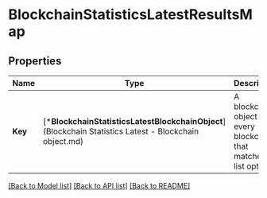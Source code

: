 # BlockchainStatisticsLatestResultsMap

## Properties
Name | Type | Description | Notes
------------ | ------------- | ------------- | -------------
**Key** | [***BlockchainStatisticsLatestBlockchainObject**](Blockchain Statistics Latest - Blockchain object.md) | A blockchain object for every blockchain that matched list options. | [default to null]

[[Back to Model list]](../README.md#documentation-for-models) [[Back to API list]](../README.md#documentation-for-api-endpoints) [[Back to README]](../README.md)


